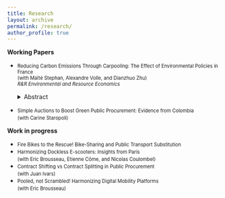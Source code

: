 ```yaml
---
title: Research
layout: archive
permalink: /research/
author_profile: true
---
```


**Working Papers**

* <span style="font-size: 0.8em;">Reducing Carbon Emissions Through Carpooling: The Effect of Environmental Policies in France</span> \
  <span style="font-size: 0.8em;">(with Maïté Stephan, Alexandre Volle, and Dianzhuo Zhu)</span> \
  <span style="font-size: 0.8em;">*R&R Environmental and Resource Economics* </span> <details>
  <summary>Abstract</summary>
  
  ### Heading
  1. Foo
  2. Bar
     * Baz
     * Qux

  ### Some Javascript
  ```js
  function logSomething(something) {
    console.log('Something', something);
  }
  ```
</details>

* <span style="font-size: 0.8em;">Simple Auctions to Boost Green Public Procurement: Evidence from Colombia</span> \
  <span style="font-size: 0.8em;">(with Carine Staropoli)</span>

**Work in progress**

* <span style="font-size: 0.8em;">Fire Bikes to the Rescue! Bike-Sharing and Public Transport Substitution</span>
* <span style="font-size: 0.8em;">Harmonizing Dockless E-scooters: Insights from Paris</span> \
  <span style="font-size: 0.8em;">(with Eric Brousseau, Etienne Côme, and Nicolas Coulombel)</span>
* <span style="font-size: 0.8em;">Contract Shifting vs Contract Splitting in Public Procurement</span> \
  <span style="font-size: 0.8em;">(with Juan Ivars)</span>
* <span style="font-size: 0.8em;">Pooled, not Scrambled! Harmonizing Digital Mobility Platforms</span> \
  <span style="font-size: 0.8em;">(with Eric Brousseau)</span>
